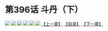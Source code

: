 # 第396话 斗丹（下）
![](https://mhpic.xiaomingtaiji.net/comic/D/斗破苍穹拆分版/396话/1.jpg-zymk.middle.webp)
![](https://mhpic.xiaomingtaiji.net/comic/D/斗破苍穹拆分版/396话/2.jpg-zymk.middle.webp)
![](https://mhpic.xiaomingtaiji.net/comic/D/斗破苍穹拆分版/396话/3.jpg-zymk.middle.webp)
![](https://mhpic.xiaomingtaiji.net/comic/D/斗破苍穹拆分版/396话/4.jpg-zymk.middle.webp)
![](https://mhpic.xiaomingtaiji.net/comic/D/斗破苍穹拆分版/396话/5.jpg-zymk.middle.webp)
![](https://mhpic.xiaomingtaiji.net/comic/D/斗破苍穹拆分版/396话/6.jpg-zymk.middle.webp)
[【上一章】](./395.md)
[【目录】](./READMD.md)
[【下一章】](./397.md)
